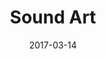---
title: Sound Art
description: Sound Art is a post-production facilities film and television that focusses on using technology to unleash the creative potential of sound design and audio work. I guided the design process in creating the main website.
client: Sound Art
skills:
  - Product Design
  - User Experience
  - User Interface
  - Interaction Design
date: 2017-03-14
finished: true
layout: work
permalink: false
---
